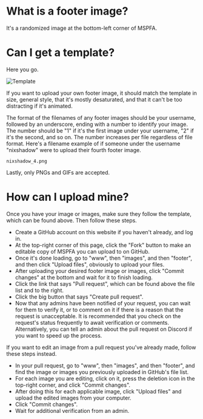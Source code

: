 # What is a footer image?

It's a randomized image at the bottom-left corner of MSPFA.

# Can I get a template?

Here you go.

![Template](https://mspfa.com/images/footer/template.png)

If you want to upload your own footer image, it should match the template in size, general style, that it's mostly desaturated, and that it can't be too distracting if it's animated.

The format of the filenames of any footer images should be your username, followed by an underscore, ending with a number to identify your image. The number should be "1" if it's the first image under your username, "2" if it's the second, and so on. The number increases per file regardless of file format. Here's a filename example of if someone under the username "nixshadow" were to upload their fourth footer image.

`nixshadow_4.png`

Lastly, only PNGs and GIFs are accepted.

# How can I upload mine?

Once you have your image or images, make sure they follow the template, which can be found above. Then follow these steps.

* Create a GitHub account on this website if you haven't already, and log in.
* At the top-right corner of this page, click the "Fork" button to make an editable copy of MSPFA you can upload to on GitHub.
* Once it's done loading, go to "www", then "images", and then "footer", and then click "Upload files", obviously to upload your files.
* After uploading your desired footer image or images, click "Commit changes" at the bottom and wait for it to finish loading.
* Click the link that says "Pull request", which can be found above the file list and to the right.
* Click the big button that says "Create pull request".
* Now that any admins have been notified of your request, you can wait for them to verify it, or to comment on it if there is a reason that the request is unacceptable. It is recommended that you check on the request's status frequently to await verification or comments. Alternatively, you can tell an admin about the pull request on Discord if you want to speed up the process.

If you want to edit an image from a pull request you've already made, follow these steps instead.

* In your pull request, go to "www", then "images", and then "footer", and find the image or images you previously uploaded in GitHub's file list.
* For each image you are editing, click on it, press the deletion icon in the top-right corner, and click "Commit changes".
* After doing this for each applicable image, click "Upload files" and upload the edited images from your computer.
* Click "Commit changes".
* Wait for additional verification from an admin.
